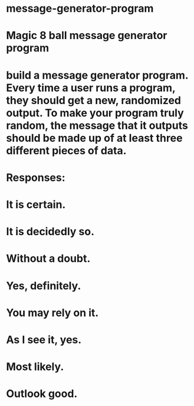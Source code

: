# message-generator-program

# Magic 8 ball message generator program
# build a message generator program. Every time a user runs a program, they should get a new, randomized output. To make your program truly random, the message that it outputs should be made up of at least three different pieces of data.

# Responses:

# It is certain.
# It is decidedly so.
# Without a doubt.
# Yes, definitely.
# You may rely on it.
# As I see it, yes.
# Most likely.
# Outlook good.
